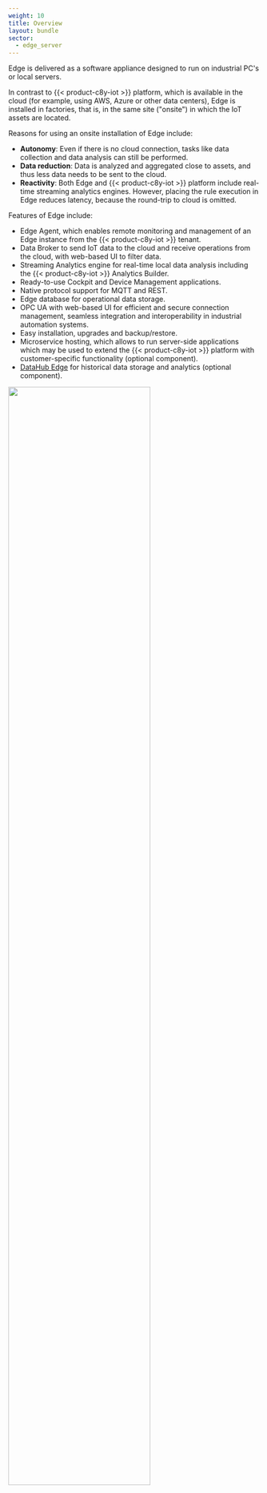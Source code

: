 ```yaml
---
weight: 10
title: Overview
layout: bundle
sector:
  - edge_server
---
```


Edge is delivered as a software appliance designed to run on industrial PC's or local servers.

In contrast to {{< product-c8y-iot >}} platform, which is available in the cloud (for example, using AWS, Azure or other data centers), Edge is installed in factories, that is, in the same site ("onsite") in which the IoT assets are located.    

Reasons for using an onsite installation of Edge include:

* **Autonomy**: Even if there is no cloud connection, tasks like data collection and data analysis can still be performed.
* **Data reduction**: Data is analyzed and aggregated close to assets, and thus less data needs to be sent to the cloud.
* **Reactivity**: Both Edge and {{< product-c8y-iot >}} platform include real-time streaming analytics engines. However, placing the rule execution in Edge reduces latency, because the round-trip to cloud is omitted.

Features of Edge include:

* Edge Agent, which enables remote monitoring and management of an Edge instance from the {{< product-c8y-iot >}} tenant.
* Data Broker to send IoT data to the cloud and receive operations from the cloud, with web-based UI to filter data.
* Streaming Analytics engine for real-time local data analysis including the {{< product-c8y-iot >}} Analytics Builder.
* Ready-to-use Cockpit and Device Management applications.
* Native protocol support for MQTT and REST.
* Edge database for operational data storage.
* OPC UA with web-based UI for efficient and secure connection management, seamless integration and interoperability in industrial automation systems.
* Easy installation, upgrades and backup/restore.
* Microservice hosting, which allows to run server-side applications which may be used to extend the {{< product-c8y-iot >}} platform with customer-specific functionality (optional component).
* [DataHub Edge](/datahub/running-datahub-on-the-edge/) for historical data storage and analytics (optional component).


<img src="/images/edge/cumulocity-edge-overview.png" name="Edge overview" style="width:75%;"/>
